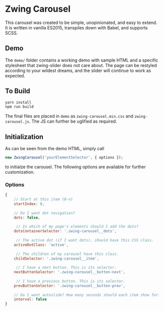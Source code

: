 # Zwing Carousel
This carousel was created to be simple, unopinionated, and easy to extend. It is written in vanilla ES2015, transpiles down with Babel, and supports SCSS.

## Demo

The `demo/` folder contains a working demo with sample HTML and a specific stylesheet that zwing-slider does not care about. The page can be restyled according to your wildest dreams, and the slider will continue to work as expected.

## To Build

```bash
yarn install
npm run build
```

The final files are placed in `demo` as `zwing-carousel.min.css` and `zwing-carousel.js`. The JS can further be uglified as required.

## Initialization

As can be seen from the demo HTML, simply call 

```javascript
new ZwingCarousel('yourElementSelector', { options });
```
 to initialze the carousel. The following options are available for further customization.

### Options

```javascript
{
	// Start at this item (0-n)
    startIndex: 0,
    
    // Do I want dot navigation?
    dots: false, 
    
     // In which of my page's elements should I add the dots?
    dotsContainerSelector: '.zwing-carousel__dots',
    
     // The active dot (if I want dots), should have this CSS class.
    activeDotClass: 'active',
    
     // The children of my carousel have this class.
    childSelector: '.zwing-carousel__item',
    
     // I have a next button. This is its selector.
    nextButtonSelector: '.zwing-carousel__button-next',
    
     // I have a previous button. This is its selector.
    prevButtonSelector: '.zwing-carousel__button-prev',
    
    // Do I want autoslide? How many seconds should each item show for?
    interval: false
}
```